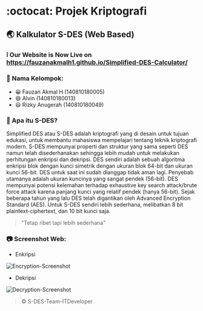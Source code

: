 # :octocat: Projek Kriptografi
## :earth_asia: Kalkulator S-DES (Web Based)
### :grey_exclamation: Our Website is Now Live on <https://fauzanakmalh1.github.io/Simplified-DES-Calculator/>

### :notebook: Nama Kelompok:
* :grinning: Fauzan Akmal H (140810180005)
* :smile: Alvin (140810180013)
* :smiley: Rizky Anugerah (140810180049)

### :1234: Apa itu S-DES?
Simplified DES atau S-DES adalah kriptografi yang di desain untuk tujuan edukasi, untuk membantu mahasiswa mempelajari tentang teknik kriptografi modern. S-DES mempunyai properti dan struktur yang sama seperti DES namun telah disederhanakan sehingga lebih mudah untuk melakukan perhitungan enkripsi dan dekripsi. DES sendiri adalah sebuah algoritma enkripsi blok dengan kunci simetrik dengan ukuran blok 64-bit dan ukuran kunci 56-bit. DES untuk saat ini sudah dianggap tidak aman lagi. Penyebab utamanya adalah ukuran kuncinya yang sangat pendek (56-bit). DES mempunyai potensi kelemahan terhadap exhaustive key search attack/brute force attack karena panjang kunci yang relatif pendek (hanya 56-bit). Sejak beberapa tahun yang lalu DES telah digantikan oleh Advanced Encryption Standard (AES). Untuk S-DES sendiri lebih sederhana, melibatkan 8 bit plaintext-ciphertext, dan 10 bit kunci saja. 
>"Tetap ribet tapi lebih sederhana"

### :camera: Screenshot Web:
* Enkripsi
<img src="https://github.com/fauzanakmalh1/Simplified-DES-Calculator/blob/master/images/screenshots/S-DES-Calculator-Encrypt.png" alt="Encryption-Screenshot">

* Dekripsi
<img src="https://github.com/fauzanakmalh1/Simplified-DES-Calculator/blob/master/images/screenshots/S-DES-Calculator-Decrypt.png" alt="Decryption-Screenshot">

>&copy; S-DES-Team-ITDeveloper

